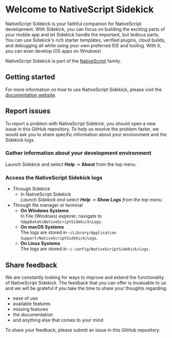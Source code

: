 # Welcome to NativeScript Sidekick
NativeScript Sidekick is your faithful companion for NativeScript development. With Sidekick, you can focus on building the exciting parts of your mobile app and let Sidekick handle the important, but tedious parts. You can use Sidekick's rich starter templates, verified plugins, cloud builds, and debugging all while using your own preferred IDE and tooling.
With it, you can even develop iOS apps on Windows!

NativeScript Sidekick is part of the [NativeScript](https://www.nativescript.org) family. 

## Getting started
For more information on how to use NativeScript Sidekick, please visit the [documentation website](https://docs.nativescript.org/sidekick/intro/introduction).

## Report issues
To report a problem with NativeScript Sidekick, you should open a new issue in this GitHub repository. To help us resolve the problem faster, we would ask you to share specific information about your environment and the Sidekick logs.

### Gather information about your development environment
Launch Sidekick and select **Help** &#8594; **About** from the top menu.

### Access the NativeScript Sidekick logs
* Through Sidekick
  * In NativeScript Sidekick <br/> _Launch Sidekick and select **Help** &#8594; **Show Logs** from the top menu._
* Through file manager or terminal
  * **On Windows Systems** <br/>
  In File (Windows) explorer, navigate to `%AppData%\NativeScriptSidekick\Logs`.
  * **On macOS Systems**<br/>
  The logs are stored in `~/Library/Application Support/NativeScriptSidekick/Logs`.
  * **On Linux Systems**<br/>
  The logs are stored in `~/.config/NativeScriptSidekick/Logs`.

## Share feedback
We are constantly looking for ways to improve and extend the functionality of NativeScript Sidekick. The feedback that you can offer is invaluable to us and we will be grateful if you take the time to share your thoughts regarding:

- ease of use
- available features
- missing features
- the documentation
- and anything else that comes to your mind

To share your feedback, please submit an issue in this GitHub repository.
